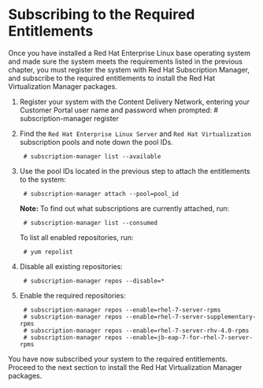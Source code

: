 # Subscribing to the Required Entitlements

Once you have installed a Red Hat Enterprise Linux base operating system and made sure the system meets the requirements listed in the previous chapter, you must register the system with Red Hat Subscription Manager, and subscribe to the required entitlements to install the Red Hat Virtualization Manager packages.

1. Register your system with the Content Delivery Network, entering your Customer Portal user name and password when prompted:
        # subscription-manager register

2. Find the `Red Hat Enterprise Linux Server` and `Red Hat Virtualization` subscription pools and note down the pool IDs.

        # subscription-manager list --available

3. Use the pool IDs located in the previous step to attach the entitlements to the system:

        # subscription-manager attach --pool=pool_id

    **Note:** To find out what subscriptions are currently attached, run:

        # subscription-manager list --consumed

    To list all enabled repositories, run:

        # yum repolist

4. Disable all existing repositories:

        # subscription-manager repos --disable=*

5. Enable the required repositories:

        # subscription-manager repos --enable=rhel-7-server-rpms
        # subscription-manager repos --enable=rhel-7-server-supplementary-rpms
        # subscription-manager repos --enable=rhel-7-server-rhv-4.0-rpms
        # subscription-manager repos --enable=jb-eap-7-for-rhel-7-server-rpms

You have now subscribed your system to the required entitlements. Proceed to the next section to install the Red Hat Virtualization Manager packages.



